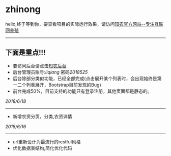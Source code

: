 # zhinong

hello,终于等到你，要查看项目的实际运行效果，请访问[知农官方网站--专注互联网养殖](http://www.blogss.cn)
****

## 下面是重点!!!

*	要访问后台请点击[知农后台](http://www.blogss.cn/admin/)
*	后台管理员账号:*liqiang* 密码*2018525*
*	后台除部分类似功能，已经全部完成(点击展开某个列表时，会出现始终是第一二个列表展开，Bootstrap目前发现的Bug)
*	前台完成50%，目前支持的功能只有登录注册，其他页面都是静态的。

*2018/6/18*
*****
*	新增农资分页，分类,农资详情

*2018/6/16*
*****
*	url重新设计为最流行的restful风格
*	优化数据表结构,简化优化代码



